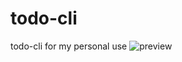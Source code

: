 # todo-cli
todo-cli for my personal use
![preview](https://github.com/eve-alt/todo-cli/blob/main/todo-cli.gif, "preview")
